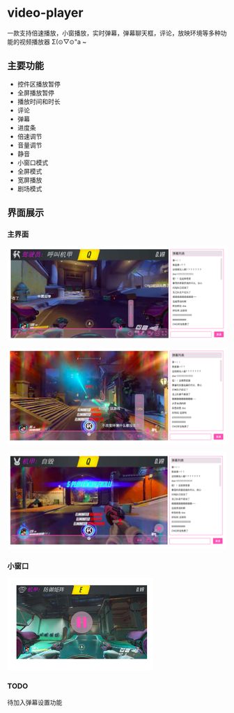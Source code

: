 # video-player

一款支持倍速播放，小窗播放，实时弹幕，弹幕聊天框，评论，放映环境等多种功能的视频播放器 Σ(⊙▽⊙"a ~

## 主要功能

-   控件区播放暂停
-   全屏播放暂停
-   播放时间和时长
-   评论
-   弹幕
-   进度条
-   倍速调节
-   音量调节
-   静音
-   小窗口模式
-   全屏模式
-   宽屏播放
-   剧场模式

## 界面展示

### 主界面

![界面展示一](./images/about/interface-1.png)

![界面展示二](./images/about/interface-2.png)

![界面展示三](./images/about/interface-3.png)

### 小窗口

![界面展示四](./images/about/interface-4.png)

### TODO

待加入弹幕设置功能
